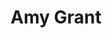 ---
title: "Amy Grant"
summary: "Born November 25, 1960 in Augusta, GA, USA. American singer, songwriter, musician & author. Married Gary Chapman in 1982, then country singer Vince Gill in 2000. Her daughter is ."
image: "amy-grant.jpg"
apple_music_artist_url: "https://music.apple.com/gb/artist/amy-grant/94363"
wikipedia_url: "none"
---